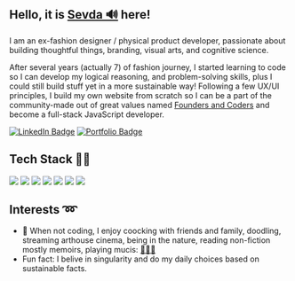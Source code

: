 ## Hello, it is [Sevda 🔊](https://namedrop.io/sevdashukrieva) here! 

I am an ex-fashion designer / physical product developer, passionate about building thoughtful things, branding, visual arts, and cognitive science.

After several years (actually 7) of fashion journey, I started learning to code so I can develop my logical reasoning, and 
problem-solving skills, plus I could still build stuff yet in a more sustainable way! Following a few UX/UI principles, 
I build my own website from scratch so I can be a part of the community-made out of great values named [Founders and Coders](https://www.foundersandcoders.com/) 
and become a full-stack JavaScript developer. 

[![LinkedIn Badge](https://img.shields.io/badge/LinkedIn-sshukrieva-informational?style=flat-square&logo=linkedin&logoColor=white&color=0D76A8)](https://www.linkedin.com/in/sshukrieva/) [![Portfolio Badge](https://img.shields.io/badge/Portfolio-sevdas-informational?style=flat-square&logoColor=f4f6ef&color=fa2806)](https://sevdas.github.io/portfolio/)


## Tech Stack 👩‍💻

![](https://img.shields.io/badge/HTML5-E34F26?style=flat-square&logo=html5&logoColor=white) 
![](https://img.shields.io/badge/CSS3-1572B6?style=flat-square&logo=css3&logoColor=white) 
![](https://img.shields.io/badge/JavaScript-F7DF1E?style=flat-square&logo=javascript&logoColor=black) 
![](https://img.shields.io/badge/React-20232A?style=flat-square&logo=react&logoColor=61DAFB) 
![](https://img.shields.io/badge/Elixir-4B275F?style=flat-square&logo=elixir&logoColor=white) 
![](https://img.shields.io/badge/Node.js-43853D?style=flat-square&logo=node.js&logoColor=white) 
![](https://img.shields.io/badge/PostgreSQL-316192?style=flat-square&logo=postgresql&logoColor=white)



## Interests ➿

- 💁 When not coding, I enjoy coocking with friends and family, doodling, streaming arthouse cinema, being in the nature, reading non-fiction mostly memoirs, playing mucis: [🎵🎵🎵](https://open.spotify.com/user/ss_official)
- Fun fact: I belive in singularity and do my daily choices based on sustainable facts. 

